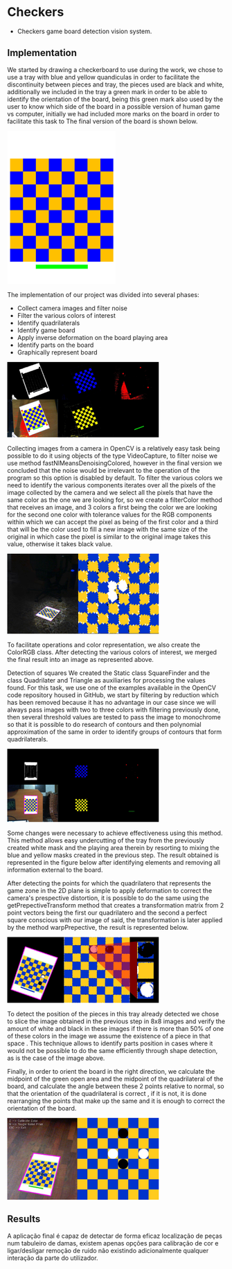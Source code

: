 # Checkers
 - Checkers game board detection vision system.

## Implementation

We started by drawing a checkerboard to use during the work, we chose to use a tray with blue and yellow quandiculas in order to facilitate the discontinuity between pieces and tray, the pieces used are black and white, additionally we included in the tray a green mark in order to be able to identify the orientation of the board, being this green mark also used by the user to know which side of the board in a possible version of human game vs computer, initially we had included more marks on the board in order to facilitate this task to The final version of the board is shown below.

<img src="https://raw.githubusercontent.com/tentone/checkers/master/data/board.jpg" width="250">

The implementation of our project was divided into several phases:
 - Collect camera images and filter noise
 - Filter the various colors of interest
 - Identify quadrilaterals
 - Identify game board
 - Apply inverse deformation on the board playing area
 - Identify parts on the board
 - Graphically represent board

<img src="https://raw.githubusercontent.com/tentone/checkers/master/data/color.jpg" width="350">

Collecting images from a camera in OpenCV is a relatively easy task being possible to do it using objects of the type VideoCapture, to filter noise we use method fastNlMeansDenoisingColored, however in the final version we concluded that the noise would be irrelevant to the operation of the program so this option is disabled by default.
To filter the various colors we need to identify the various components iterates over all the pixels of the image collected by the camera and we select all the pixels that have the same color as the one we are looking for, so we create a filterColor method that receives an image, and 3 colors a first being the color we are looking for the second one color with tolerance values ​​for the RGB components within which we can accept the pixel as being of the first color and a third that will be the color used to fill a new image with the same size of the original in which case the pixel is similar to the original image takes this value, otherwise it takes black value.

<img src="https://raw.githubusercontent.com/tentone/checkers/master/data/distortion.jpg" width="350">

To facilitate operations and color representation, we also create the ColorRGB class. After detecting the various colors of interest, we merged the final result into an image as represented above.

Detection of squares We created the Static class SquareFinder and the class Quadrilater and Triangle as auxiliaries for processing the values found. For this task, we use one of the examples available in the OpenCV code repository housed in GitHub, we start by filtering by reduction which has been removed because it has no advantage in our case since we will always pass images with two to three colors with filtering previously done, then several threshold values are tested to pass the image to monochrome so that it is possible to do research of contours and then polynomial approximation of the same in order to identify groups of contours that form quadrilaterals.

<img src="https://raw.githubusercontent.com/tentone/checkers/master/data/quads.jpg" width="350">

Some changes were necessary to achieve effectiveness using this method. This method allows easy undercutting of the tray from the previously created white mask and the playing area therein by resorting to mixing the blue and yellow masks created in the previous step. The result obtained is represented in the figure below after identifying elements and removing all information external to the board.

After detecting the points for which the quadrilatero that represents the game zone in the 2D plane is simple to apply deformation to correct the camera's prespective distortion, it is possible to do the same using the getPrepectiveTransform method that creates a transformation matrix from 2 point vectors being the first our quadrilatero and the second a perfect square conscious with our image of said, the transformation is later applied by the method warpPrepective, the result is represented below.

<img src="https://raw.githubusercontent.com/tentone/checkers/master/data/pieces.jpg" width="350">

To detect the position of the pieces in this tray already detected we chose to slice the image obtained in the previous step in 8x8 images and verify the amount of white and black in these images if there is more than 50% of one of these colors in the image we assume the existence of a piece in that space . This technique allows to identify parts position in cases where it would not be possible to do the same efficiently through shape detection, as is the case of the image above.

Finally, in order to orient the board in the right direction, we calculate the midpoint of the green open area and the midpoint of the quadrilateral of the board, and calculate the angle between these 2 points relative to normal, so that the orientation of the quadrilateral is correct , if it is not, it is done rearranging the points that make up the same and it is enough to correct the orientation of the board.

<img src="https://raw.githubusercontent.com/tentone/checkers/master/data/final.jpg" width="350">

## Results

A aplicação final é capaz de detectar de forma eficaz localização de peças num tabuleiro de damas, existem apenas opções para calibração de cor e ligar/desligar remoção de ruido não existindo adicionalmente qualquer interação da parte do utilizador.
